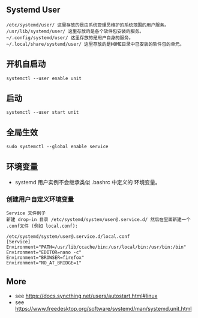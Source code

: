 ## Systemd User

```
/etc/systemd/user/ 这里存放的是由系统管理员维护的系统范围的用户服务。
/usr/lib/systemd/user/ 这里存放的是各个软件包安装的服务。
~/.config/systemd/user/ 这里存放的是用户自身的服务。
~/.local/share/systemd/user/ 这里存放的是HOME目录中已安装的软件包的单元。
```

## 开机自启动
`systemctl --user enable unit`

## 启动
`systemctl --user start unit`

## 全局生效
`sudo systemctl --global enable service`


## 环境变量
- systemd 用户实例不会继承类似 .bashrc 中定义的 环境变量。

### 创建用户自定义环境变量
```
Service 文件例子
新建 drop-in 目录 /etc/systemd/system/user@.service.d/ 然后在里面新建一个 .conf文件 (例如 local.conf):

/etc/systemd/system/user@.service.d/local.conf
[Service]
Environment="PATH=/usr/lib/ccache/bin:/usr/local/bin:/usr/bin:/bin"
Environment="EDITOR=nano -c"
Environment="BROWSER=firefox"
Environment="NO_AT_BRIDGE=1"
```

## More
- see https://docs.syncthing.net/users/autostart.html#linux
- see https://www.freedesktop.org/software/systemd/man/systemd.unit.html
